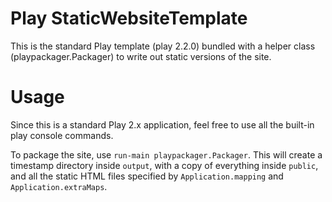 Play StaticWebsiteTemplate
==========================

This is the standard Play template (play 2.2.0) bundled with a helper class (playpackager.Packager) to write out static versions of the site.

Usage
=====

Since this is a standard Play 2.x application, feel free to use all the built-in play console commands.

To package the site, use ```run-main playpackager.Packager```. This will create a timestamp directory inside ```output```, with a copy of everything inside ```public```, and all the static HTML files specified by ```Application.mapping``` and ```Application.extraMaps```.
